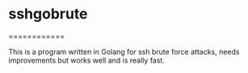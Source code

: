 # sshgobrute
============

This is a program written in Golang for ssh brute force attacks, needs improvements
but works well and is really fast.
